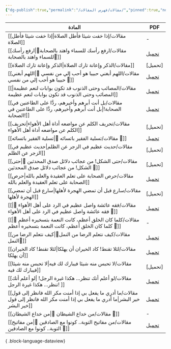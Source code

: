 ```yaml
---
{"dg-publish":true,"permalink":"/مقالات/فهرس المقالات/","pinned":true,"noteIcon":"✨"}
---
```



| المادة                                                                                                                                   | PDF                                  |
| ---------------------------------------------------------------------------------------------------------------------------------------- | ------------------------------------ |
| [[مقالات/إذا خفت شيئا فأطل الصلاة\|إذا خفت شيئا فأطل الصلاة]]                                                                         | \-                                   |
| [[مقالات/ارفع رأسك للسماء  واهتد بالصحابة📝\|ارفع رأسك للسماء  واهتد بالصحابة📝]]                                                     | [تحميل](https://t.me/AlMighwary/209) |
| [[مقالات/الذكر وإعانة تارك الصلاة\|الذكر وإعانة تارك الصلاة]]                                                                         | [تحميل]                              |
| [[مقالات/اللهم أبغني حبيبا هو أحب إلي من نفسي 📝\|اللهم أبغني حبيبا هو أحب إلي من نفسي 📝]]                                           | [تحميل](https://t.me/AlMighwary/212) |
| [[مقالات/المصائب وحتى الذنوب قد تكون بوابات لنعم عظيمة\|المصائب وحتى الذنوب قد تكون بوابات لنعم عظيمة]]                               | [تحميل](https://t.me/AlMighwary/157) |
| [[مقالات/بل أنت أبرهم وأخيرهم، ردَّا على الطاعنين في الصحابة!\|بل أنت أبرهم وأخيرهم، ردَّا على الطاعنين في الصحابة!]]                 | [تحميل](https://t.me/AlMighwary/142) |
| [[مقالات/تحريف الكلم عن مواضعه أداة أهل الأهواء\|تحريف الكلم عن مواضعه أداة أهل الأهواء]]                                             | [تحميل]                              |
| [[مقالات/تسلية الفقير باتسائه 📝\|تسلية الفقير باتسائه 📝]]                                                                           | [تحميل](https://t.me/AlMighwary/187) |
| [[مقالات/حديث عظيم في الزجر عن الظلم\|حديث عظيم في الزجر عن الظلم]]                                                                   | [تحميل]                              |
| [[مقالات/حتى الشكل! من عجائب دلائل صدق المحدثين 📝\|حتى الشكل! من عجائب دلائل صدق المحدثين 📝]]                                       | [تحميل]                              |
| [[مقالات/حرص الصحابة على تعلم العقيدة والعلم بالله\|حرص الصحابة على تعلم العقيدة والعلم بالله]]                                       | [تحميل](https://t.me/AlMighwary/153) |
| [[مقالات/سارع قبل أن تمضي الهجرة لأهلها\|سارع قبل أن تمضي الهجرة لأهلها]]                                                             | [تحميل]                              |
| [[مقالات/فقه عائشة واصل عظيم في الرد على أهل الأهواء 📝\|فقه عائشة واصل عظيم في الرد على أهل الأهواء 📝]]                             | [تحميل](https://t.me/AlMighwary/133) |
| [[مقالات/كلما كان الخلق أعظم، كانت النعمة بتسخيره أعظم 📝\|كلما كان الخلق أعظم، كانت النعمة بتسخيره أعظم 📝]]                         | \-                                   |
| [[مقالات/كيف نتعلم الرضا من النمل📝\|كيف نتعلم الرضا من النمل📝]]                                                                     | [تحميل](https://t.me/AlMighwary/205) |
| [[مقالات/لئلا تقنط! كاد الخيران أن يهلكا\|لئلا تقنط! كاد الخيران أن يهلكا]]                                                           | [تحميل](https://t.me/AlMighwary/128) |
| [[مقالات/لا تحبس منه شيئا فيبارك لك فيه\|لا تحبس منه شيئا فيبارك لك فيه]]                                                             | [تحميل]                              |
| [[مقالات/لو أعلم أنك تنظر... هكذا غيرة الرجل! \|لو أعلم أنك تنظر... هكذا غيرة الرجل! ]]                                               | [تحميل](https://t.me/AlMighwary/168) |
| [[مقالات/ما أدري ما يفعل بي إذا أمنت مكر الله فانظر إلى قول خير البشر\|ما أدري ما يفعل بي إذا أمنت مكر الله فانظر إلى قول خير البشر]] | [تحميل](https://t.me/AlMighwary/179) |
| [[مقالات/من خداع الشيطان 📝\|من خداع الشيطان 📝]]                                                                                     | \-                                   |
| [[مقالات/من مفاتيح التوبة.. كونوا مع الصادقين 📝\|من مفاتيح التوبة.. كونوا مع الصادقين 📝]]                                           | [تحميل](https://t.me/AlMighwary/216) |

{ .block-language-dataview}
